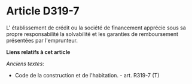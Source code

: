 # Article D319-7

L'  établissement de crédit ou la société de financement  apprécie sous sa propre responsabilité la solvabilité et les
garanties de remboursement présentées par l'emprunteur.

**Liens relatifs à cet article**

_Anciens textes_:

  - Code de la construction et de l'habitation. - art. R319-7 (T)
